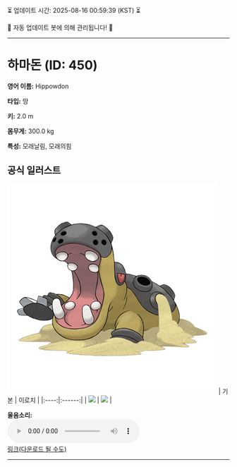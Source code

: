 
⏳ 업데이트 시간: 2025-08-16 00:59:39 (KST) ⏳

🤖 자동 업데이트 봇에 의해 관리됩니다! 🤖

---

# 하마돈 (ID: 450)
**영어 이름:** Hippowdon

**타입:** 땅

**키:** 2.0 m

**몸무게:** 300.0 kg

**특성:** 모래날림, 모래의힘

## 공식 일러스트
![](https://raw.githubusercontent.com/PokeAPI/sprites/master/sprites/pokemon/other/official-artwork/450.png)
| 기본 | 이로치 |
|:----:|:------:|
| <img src="http://play.pokemonshowdown.com/sprites/ani/hippowdon.gif" width="200"> | <img src="http://play.pokemonshowdown.com/sprites/ani-shiny/hippowdon.gif" width="200"> |

**울음소리:**<br><audio controls src="https://raw.githubusercontent.com/PokeAPI/cries/main/cries/pokemon/latest/450.ogg"></audio><br> [링크(다운로드 될 수도)](https://raw.githubusercontent.com/PokeAPI/cries/main/cries/pokemon/latest/450.ogg)


---
